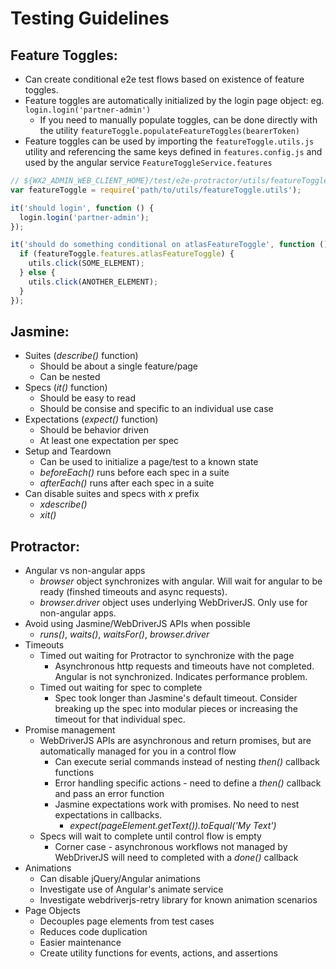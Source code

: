 Testing Guidelines
===========================

Feature Toggles:
---------------------
* Can create conditional e2e test flows based on existence of feature toggles.
* Feature toggles are automatically initialized by the login page object: eg. `login.login('partner-admin')`
  * If you need to manually populate toggles, can be done directly with the utility `featureToggle.populateFeatureToggles(bearerToken)`
* Feature toggles can be used by importing the `featureToggle.utils.js` utility and referencing the same keys defined in `features.config.js` and used by the angular service `FeatureToggleService.features`
```js
// ${WX2_ADMIN_WEB_CLIENT_HOME}/test/e2e-protractor/utils/featureToggle.utils.js
var featureToggle = require('path/to/utils/featureToggle.utils');

it('should login', function () {
  login.login('partner-admin');
});

it('should do something conditional on atlasFeatureToggle', function () {
  if (featureToggle.features.atlasFeatureToggle) {
    utils.click(SOME_ELEMENT);
  } else {
    utils.click(ANOTHER_ELEMENT);
  }
});
```

Jasmine:
---------------------
* Suites (_describe()_ function)
  * Should be about a single feature/page
  * Can be nested
* Specs (_it()_ function)
  * Should be easy to read
  * Should be consise and specific to an individual use case
* Expectations (_expect()_ function)
  * Should be behavior driven
  * At least one expectation per spec
* Setup and Teardown
  * Can be used to initialize a page/test to a known state
  * _beforeEach()_ runs before each spec in a suite
  * _afterEach()_ runs after each spec in a suite
* Can disable suites and specs with _x_ prefix
  * _xdescribe()_
  * _xit()_

Protractor:
---------------------
* Angular vs non-angular apps
  * _browser_ object synchronizes with angular.  Will wait for angular to be ready (finshed timeouts and async requests).
  * _browser.driver_ object uses underlying WebDriverJS. Only use for non-angular apps.
* Avoid using Jasmine/WebDriverJS APIs when possible
  * _runs()_, _waits()_, _waitsFor()_, _browser.driver_
* Timeouts
  * Timed out waiting for Protractor to synchronize with the page
    * Asynchronous http requests and timeouts have not completed. Angular is not synchronized. Indicates performance problem.
  * Timed out waiting for spec to complete
    * Spec took longer than Jasmine's default timeout. Consider breaking up the spec into modular pieces or increasing the timeout for that individual spec.
* Promise management
  * WebDriverJS APIs are asynchronous and return promises, but are automatically managed for you in a control flow
    * Can execute serial commands instead of nesting _then()_ callback functions
    * Error handling specific actions - need to define a _then()_ callback and pass an error function
    * Jasmine expectations work with promises.  No need to nest expectations in callbacks.
      * _expect(pageElement.getText()).toEqual('My Text')_
  * Specs will wait to complete until control flow is empty
    * Corner case - asynchronous workflows not managed by WebDriverJS will need to completed with a _done()_ callback
* Animations
  * Can disable jQuery/Angular animations
  * Investigate use of Angular's animate service
  * Investigate webdriverjs-retry library for known animation scenarios
* Page Objects
  * Decouples page elements from test cases
  * Reduces code duplication
  * Easier maintenance
  * Create utility functions for events, actions, and assertions

